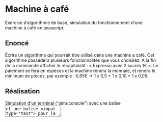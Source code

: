 # Machine à café

Exercice d’algorithmie de base, simulation du fonctionnement d'une machine à café en javascript. 

## Enoncé

Écrire un algorithme qui pourrait être utilisé dans une machine a café.
Cet algorithme possédera plusieurs fonctionnalités que vous choisirez.
A la fin de la commande afficher le récapitulatif : « Expresso avec 2 sucres 1€ ».
Le paiement se fera en espèces et la machine rendra la monnaie, et rendra le
minimum de pièces, par exemple : 0,65€ → 1 x 0,5 + 1 x 0,10 + 1 x 0,05.


## Réalisation

Simulation d'un terminal ("simuconsole") avec une balise <textarea> et une balise <input type="text"> pour la saisie :

```html
<textarea id="simuconsole" disabled></textarea>
<input type="text" id="input_text" name="valeur" placeholder="Saisie">
```
Affichage sur la simuconsole :
```javascript
// écrire dans la "console"
function writeSimuConsole(some_text){
   simuconsole.value += some_text;
   // défiler automatiquement vers le bas
   simuconsole.scrollTop = simuconsole.scrollHeight;
}
```
Et enfin, vérification de saisie grace à un protocole d'étapes :
```javascript
// fonction appelée à la validation du formulaire
function check(){
   // valeur entrée dans la textbox
   var val = forminput.value;
   // pour chaque étape...
   switch (step) {...}
```

